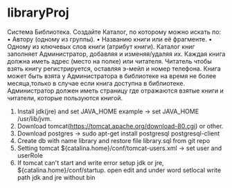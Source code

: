 # libraryProj
Система Библиотека. Создайте Каталог, по которому можно искать по:
•	Автору (одному из группы).
•	Названию книги или её фрагменте.
•	Одному из ключевых слов книги (атрибут книги).
Каталог книг заполняет Администратор, добавляя и изменяя/удаляя их. Каждая книга должна иметь адрес (место на полке) или читателя.
Читатель чтобы взять книгу регистрируется, оставляя э-мейл и номер телефона. Книга может быть взята у Администратора 
в библиотеке на время не более месяца,только в случае если книга доступна в библиотеке.
Администратор должен иметь страницу где отражаются взятые книги и читатели, которые пользуются книгой.

1.  Install jdk(jre) and set JAVA_HOME example -> set JAVA_HOME /usr/lib/jvm.
2.  Download tomcat(https://tomcat.apache.org/download-80.cgi) or other.
3.  Download postgres -> sudo apt-get install postgresql postgresql-client
4.  Create db with name library and restore file library.sql from git repo
5.  Setting tomcat ${catalina.home}/conf/tomcat-users.xml -> set user and userRole
6.  If tomcat can't start and write error setup jdk or jre, ${catalina.home}/conf/startup. open edit and under word setlocal
write path jdk and jre without bin
